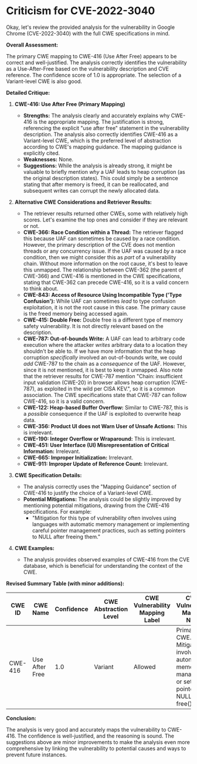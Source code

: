 # Criticism for CVE-2022-3040

Okay, let's review the provided analysis for the vulnerability in Google Chrome (CVE-2022-3040) with the full CWE specifications in mind.

**Overall Assessment:**

The primary CWE mapping to CWE-416 (Use After Free) appears to be correct and well-justified. The analysis correctly identifies the vulnerability as a Use-After-Free based on the vulnerability description and CVE reference. The confidence score of 1.0 is appropriate. The selection of a Variant-level CWE is also good.

**Detailed Critique:**

1.  **CWE-416: Use After Free (Primary Mapping)**

    *   **Strengths:** The analysis clearly and accurately explains why CWE-416 is the appropriate mapping. The justification is strong, referencing the explicit "use after free" statement in the vulnerability description. The analysis also correctly identifies CWE-416 as a Variant-level CWE, which is the preferred level of abstraction according to CWE's mapping guidance. The mapping guidance is explicitly cited.
    *   **Weaknesses:** None.
    *   **Suggestions:** While the analysis is already strong, it might be valuable to briefly mention *why* a UAF leads to heap corruption (as the original description states). This could simply be a sentence stating that after memory is freed, it can be reallocated, and subsequent writes can corrupt the newly allocated data.

2.  **Alternative CWE Considerations and Retriever Results:**

    *   The retriever results returned other CWEs, some with relatively high scores. Let's examine the top ones and consider if they are relevant or not.
    *   **CWE-366: Race Condition within a Thread:** The retriever flagged this because UAF can sometimes be caused by a race condition. However, the primary description of the CVE does not mention threads or any concurrency issue. If the UAF was caused *by* a race condition, then we might consider this as *part* of a vulnerability chain.  Without more information on the root cause, it's best to leave this unmapped. The relationship between CWE-362 (the parent of CWE-366) and CWE-416 is mentioned in the CWE specifications, stating that CWE-362 can precede CWE-416, so it is a valid concern to think about.
    *   **CWE-843: Access of Resource Using Incompatible Type ('Type Confusion'):** While UAF can sometimes *lead* to type confusion exploitation, it is not the root cause in this case. The primary cause is the freed memory being accessed again.
    *   **CWE-415: Double Free:** Double free is a different type of memory safety vulnerability. It is not directly relevant based on the description.
    *   **CWE-787: Out-of-bounds Write:**  A UAF can lead to arbitrary code execution where the attacker *writes* arbitrary data to a location they shouldn't be able to. If we have more information that the heap corruption *specifically* involved an out-of-bounds write, we could *add* CWE-787 to the chain as a *consequence* of the UAF. However, since it is not mentioned, it is best to keep it unmapped. Also note that the retriever results for CWE-787 mention "Chain: insufficient input validation (CWE-20) in browser allows heap corruption (CWE-787), as exploited in the wild per CISA KEV.", so it is a common association. The CWE specifications state that CWE-787 can follow CWE-416, so it is a valid concern.
    *   **CWE-122: Heap-based Buffer Overflow:** Similar to CWE-787, this is a *possible* consequence if the UAF is exploited to overwrite heap data.
    *   **CWE-356: Product UI does not Warn User of Unsafe Actions:** This is irrelevant.
    *   **CWE-190: Integer Overflow or Wraparound:** This is irrelevant.
    *   **CWE-451: User Interface (UI) Misrepresentation of Critical Information:** Irrelevant.
    *   **CWE-665: Improper Initialization:** Irrelevant.
    *   **CWE-911: Improper Update of Reference Count:** Irrelevant.

3.  **CWE Specification Details:**

    *   The analysis correctly uses the "Mapping Guidance" section of CWE-416 to justify the choice of a Variant-level CWE.
    *   **Potential Mitigations:** The analysis could be slightly improved by mentioning potential mitigations, drawing from the CWE-416 specifications. For example:
        *   "Mitigation for this type of vulnerability often involves using languages with automatic memory management or implementing careful pointer management practices, such as setting pointers to NULL after freeing them."

4.  **CWE Examples:**

    *   The analysis provides observed examples of CWE-416 from the CVE database, which is beneficial for understanding the context of the CWE.

**Revised Summary Table (with minor additions):**

| CWE ID | CWE Name | Confidence | CWE Abstraction Level | CWE Vulnerability Mapping Label | CWE-Vulnerability Mapping Notes |
|---|---|---|---|---|---|
| CWE-416 | Use After Free | 1.0 | Variant | Allowed | Primary CWE. Mitigation involves automatic memory management or setting pointers to NULL after free(). |

**Conclusion:**

The analysis is very good and accurately maps the vulnerability to CWE-416. The confidence is well-justified, and the reasoning is sound. The suggestions above are minor improvements to make the analysis even more comprehensive by linking the vulnerability to potential causes and ways to prevent future instances.